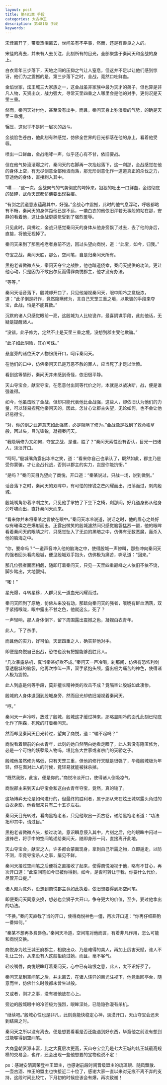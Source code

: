 ```yaml
---
layout: post
title: 第481章 手段
categories: 太古神王
description: 第481章 手段
keywords:
---
```


宋佳离开了，带着热泪离去，世间虽有不平事，然而，还是有善良之人的。

宋佳的离去，并未有人去关注，此刻所有的目光，全部聚焦于秦问天和金战的身上。

白衣青年三步落下，天地之间的压抑之气让人窒息，但这并不足以让他们感到惊讶，他们为之震撼的是，第三步落下之时，金战，竟然口吐鲜血。

金焰世家，炫王城三大家族之一，这金战虽非家族中最为天才的弟子，但也算是非凡人物，天资出众，战力强大，寻常天罡四重之人哪里会是他的对手，更何况是天罡三重。

然而，秦问天对付他，甚至没有出手，而且，秦问天身上弥漫着的气势，的确是天罡三重境。

辗压，这似乎不是同一层次的战斗。

金战脸色苍白，他此刻有种感觉，仿佛全世界的目光都落在他的身上，看着他受辱。

喷出一口鲜血，金战咆哮一声，似乎还心有不甘，依旧要战。

但在他气势滚滚爆之时，秦问天的右脚再一次抬起落下，这一刹那，金战感觉在他的身体上空，有无尽剑意全部倾洒而落，那无形剑意化作一道道真正的杀伐之力，穿透他的身体，直接刺入其中。

“噗……”这一次，金战聚气的气势彻底的垮掉来，狠狠的吐出一口鲜血，金焰彻底的破碎，武命天罡都仿佛要出现裂痕。

“有剑之武道意志蕴藏其中，好强。”金战心中震撼，此时的他气息浮动，呼吸都略有不畅，秦问天的身体距他已是不远，一袭白衣的他依旧浑若无事般的站在那，安静的看着他，这让金战更感觉受到了强烈羞辱。

只见此时，风拂过，金战只感觉秦问天的身体从他身旁飘了过去，去了他的身后，直接，将他无视掉了。

秦问天来到了那黑袍老者身前不远，回过头望向商悦，道：“此宝，如今，归我。”

夺宝之战，秦问天胜，那么，空间笔，自是归秦问天所有。

黑袍老者微微点头，秦问天夺宝之战胜，他也暗道侥幸，秦问天提供的功法，更让他心动，只是因为不敢出尔反而得罪商悦郡主，他才没有办法。

“等等。”

秦问天话音落下，殷城却开口了，只见他凝视秦问天，眼中阴冷之意极浓，道：“此子倒是奸诈，竟然隐瞒修为，言自己天罡三重之境，以欺骗的手段来夺宝，此战，怕是不能算数。”

沉默的诸人只感觉眼前一亮，这殷城为人比较诡诈，最喜阴谋手段，此刻他话，无疑是提醒诸人。

“没错，此子修为，定然不止是天罡三重之境，没想到郡主受他欺骗。”

“此子如此阴险，其心可诛。”

悬崖旁的诸位天才人物纷纷开口，呵斥秦问天。

在他们的口中，仿佛秦问天已是万恶不赦的罪人，应当死了才足以泄愤。

看到这等情形，秦问天并未感到奇怪，依旧很平静。

天山夺宝会，献宝夺宝，在愿意付出同等代价之时，本就是以战决断，战，便是谁强谁得。

如今，他虽击败了金战，但却只能代表他比金战强，这些人，却依旧认为他们的力量，可以轻易捏死他秦问天的，因此，怎甘心让郡主失望，无论如何，也不会让他轻易得宝。

“对，你的剑之武道意志如此强盛，必是隐瞒了修为。”金战像是找到了救命稻草般，回过头，目光锋锐，凝视秦问天。

“我隐瞒修为又如何，夺宝之战，是谁，胜了？”秦问天索性没有否认，目光一扫诸人，淡淡开口。

“呵呵。”殷城嘴角露出冰冷之笑，道：“看来你自己也承认了，既然如此，郡主乃是受你蒙骗，才让金战代战，否则以郡主的实力，岂是你能抗衡。”

“是吗？”秦问天目光望向了商悦，开口道：“秦某说过，只战一场，说到做到。”

话音落下之时，秦问天的双眸中，有可怕的锋锐之芒闪耀而出，扫荡而过，刺向殷城。

殷城嘴角带着冷冽之笑，只见他手掌拍了下坐下之椅，刹那间，好几道身影从他身旁呼啸而出，直扑秦问天而来。

“看来你并未将秦某之言放在眼中。”秦问天冰冷说道，说话之时，他的眉心之处好似有璀璨之芒爆射而出，正露出微笑的殷城遽然间只感觉脑袋猛烈一颤，他的眼眸看着秦问天的眼睛之时，只感觉坠入了无边的黑暗之中，仿佛有无数恶魔，轰杀入他的脑海之中。

“你，要命吗？”一道声音冲入他的脑海之中，使得殷城一声惨叫，那些冲向秦问天的强者回头看向殷城，便见殷城双手抱头，仿佛极为痛苦，嘶吼道：“回来。”

那几位强者面面相觑，随即盯着秦问天，只见一天罡四重巅峰之人依旧不依不饶，脚步踏出，大地颤抖。

“嘭！”

星光爆，斗转星移，人群只见一道血光闪耀而过。

秦问天回到了原地，仿佛从来没有动，那踏向秦问天的强者，喉咙有鲜血洒落，双手紧捂喉咙，眼中露出不甘之色，他就这么，死了？

一声轻响，那人身体倒下，留下周围露出震撼之色，凝视白衣青年。

此人，下了杀手。

而且他的实力，好可怕，天罡四重之人，确实非他对手。

即便是商悦自己出战，恐怕也没有把握能够战胜此人。

“几次暴露杀机，真当秦某好欺不成。”秦问天一声冷喝，刹那间，仿佛有恐怖利剑穿透殷城的脑袋，他再次惨叫一声，双手紧抱头颅，露出极为痛苦的神色，使得诸人极为震惊。

此人到底是何等手段，莫非擅长精神类的攻击不成？竟隔空让殷城如此凄惨。

殷城的人身体退回到殷城身旁，然而目光却依旧凝视着秦问天。

“哼。”

秦问天一声冷哼，放过了殷城，殷城这才缓过神来，那略显阴冷的面孔此刻已彻底化作了阴森，死死的盯着秦问天。

然而却见秦问天目光转过，望向了商悦，道：“输不起吗？”

商悦看着眼前的白衣青年，此刻的她自然明白她看走眼了，此人若没有隐匿修为，必是一个可怕的妖孽级人物吗，堪比各大世家或者宗门的天骄之子。

殷城他虽然修为略低，只有天罡三重，但他的修行天赋是很强了，毕竟殷城极为年轻，但在面对此人的时候，竟轻易就能被抹杀掉。

“既然我败，此宝，便是你的。”商悦冷淡开口，使得诸人倒吸凉气。

商悦郡主来到天山夺宝会和这白衣青年夺宝，竟然，真的输了。

这场博弈无论是如何进行的，但最终的胜利者，属于那从未在炫王城崭露头角过的白衣身影，他看起来只有二十五岁左右。

秦问天目光转过，看向黑袍老者，只见他取出一页古卷，递给黑袍老者道：“功法拓印其中，请过目。”

黑袍老者微微点头，接过功法，意识瞬息侵入其中，片刻之后，他的眼眸中闪过一道锋芒，将手中的空间笔递给秦问天，随即身形一闪，直接离开此地。

天山夺宝会，献宝之人，许多都会蒙面现身，拿到自己所需之物，立即遁走，以防不测，毕竟夺宝杀人之事，屡见不鲜。

秦问天接过空间笔之后便将之直接收了起来，使得商悦凝视于他，略有不甘心，再次开口道：“此空间笔如今已被你得到，如今，是否可转让于我，你要什么代价，尽管开口提。”

诸人颇为意外，没想到商悦郡主竟如此执着，依旧想要得到那空间笔。

即便秦问天同意交换，想必也会狮子大开口，争夺更大的价值，至少，要过他拿出的功法。

“不换。”秦问天直截了当的开口，使得商悦神色一僵，再次开口道：“你再仔细斟酌一番如何。”

“秦某不想再多费唇色。”秦问天冷道，空间笔对他而言，有着非凡作用，怎么可能和商悦交换。

商悦身为炫王城王府郡主，相貌出众、乃是难得的美人，再加上厉害天赋，谁人不礼让三分，从来没有人这般拒绝过她，而且，毫不客气。

轻咬嘴唇，商悦眼眸盯着秦问天，心中已有暗恨之意，此人，太不识好歹了。

秦问天拿到空间笔之后，并未离去，在诸人诧异的目光注视下，他竟重回亭台，随意而坐，仿佛什么时候都未曾生过般。

又或者，刚才之事，没有被他放在心上。

旁边的殷城眼中的冷芒极为强烈，眼眸深处，已隐隐弥漫有杀机。

“继续吧。”殷城心性也是非凡，此刻竟能快稳定心神，淡漠开口，天山夺宝会还未到结束之时。

秦问天之所以没有离去，便是想要看看是否还能遇到好东西，毕竟他之前没有想到过能够得到空间笔。

大商皇朝资源丰富，比之大夏层次更高，天山夺宝会乃是七大王城的炫王城最高规模的交易会，也许，还会出现一些他想要的宝物也说不定！

ps：感谢安陌离荣登神王盟主，也感谢前段时间晋级盟主的琉璃眼、随风飘散、一壶古酒、神王的盟主也快接近二十位了，感谢大家一直以来对无痕不离不弃的支持，这段时间比较忙，下月初的时候应该会有爆，再次致谢！
